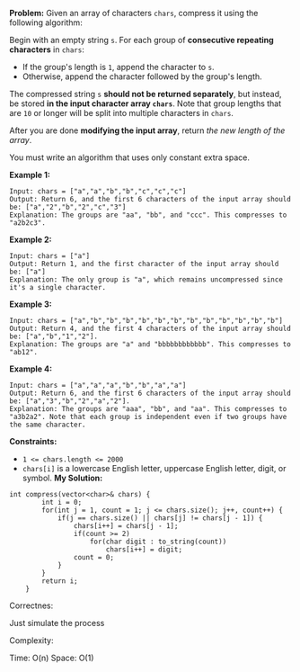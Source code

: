 **Problem:**
Given an array of characters `chars`, compress it using the following algorithm:

Begin with an empty string `s`. For each group of **consecutive repeating characters** in `chars`:

- If the group's length is `1`, append the character to `s`.
- Otherwise, append the character followed by the group's length.

The compressed string `s` **should not be returned separately**, but instead, be stored **in the input character array `chars`**. Note that group lengths that are `10` or longer will be split into multiple characters in `chars`.

After you are done **modifying the input array**, return *the new length of the array*.

You must write an algorithm that uses only constant extra space.

 

**Example 1:**

```
Input: chars = ["a","a","b","b","c","c","c"]
Output: Return 6, and the first 6 characters of the input array should be: ["a","2","b","2","c","3"]
Explanation: The groups are "aa", "bb", and "ccc". This compresses to "a2b2c3".
```

**Example 2:**

```
Input: chars = ["a"]
Output: Return 1, and the first character of the input array should be: ["a"]
Explanation: The only group is "a", which remains uncompressed since it's a single character.
```

**Example 3:**

```
Input: chars = ["a","b","b","b","b","b","b","b","b","b","b","b","b"]
Output: Return 4, and the first 4 characters of the input array should be: ["a","b","1","2"].
Explanation: The groups are "a" and "bbbbbbbbbbbb". This compresses to "ab12".
```

**Example 4:**

```
Input: chars = ["a","a","a","b","b","a","a"]
Output: Return 6, and the first 6 characters of the input array should be: ["a","3","b","2","a","2"].
Explanation: The groups are "aaa", "bb", and "aa". This compresses to "a3b2a2". Note that each group is independent even if two groups have the same character.
```

 

**Constraints:**

- `1 <= chars.length <= 2000`
- `chars[i]` is a lowercase English letter, uppercase English letter, digit, or symbol.
**My Solution:**
```
int compress(vector<char>& chars) {
        int i = 0;
        for(int j = 1, count = 1; j <= chars.size(); j++, count++) {
            if(j == chars.size() || chars[j] != chars[j - 1]) {
                chars[i++] = chars[j - 1];  
                if(count >= 2) 
                    for(char digit : to_string(count)) 
                        chars[i++] = digit;
                count = 0;
            }
        }
        return i;
    }
```
Correctnes:

Just simulate the process

Complexity:

Time: O(n)
Space: O(1)